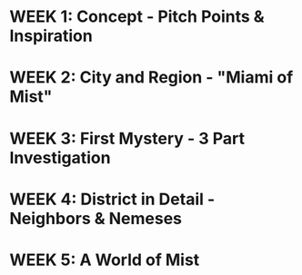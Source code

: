 
# WEEK 1: Concept - Pitch Points & Inspiration

# WEEK 2: City and Region - "Miami of Mist"

# WEEK 3: First Mystery - 3 Part Investigation

# WEEK 4: District in Detail - Neighbors & Nemeses

# WEEK 5: A World of Mist


